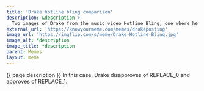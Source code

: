 ```yaml
---
title: 'Drake hotline bling comparison'
description: &description >
  Two images of Drake from the music video Hotline Bling, one where he looks disapproving, and one where he looks approving, next to a space where any two related but distinct concepts can be juxtaposed using Drake's reaction.
external_url: 'https://knowyourmeme.com/memes/drakeposting' 
image_url: 'https://imgflip.com/s/meme/Drake-Hotline-Bling.jpg'
image_alt: *description
image_title: *description
parent: Memes
layout: meme
---
```


{{ page.description }} In this case, Drake disapproves of REPLACE_0 and approves of REPLACE_1.